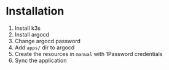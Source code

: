 # Installation

1. Install k3s
1. Install argocd
1. Change argocd password
1. Add `apps/` dir to argocd
1. Create the resources in `manual` with 1Password credentials
1. Sync the application
